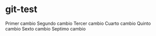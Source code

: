 # git-test

Primer cambio
Segundo cambio
Tercer cambio
Cuarto cambio
Quinto cambio
Sexto cambio
Septimo cambio